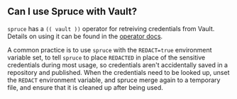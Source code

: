## Can I use Spruce with Vault?

`spruce` has a `(( vault ))` operator for retreiving credentials from Vault.
Details on using it can be found in the [operator docs][operator-docs].

A common practice is to use `spruce` with the `REDACT=true` environment variable
set, to tell `spruce` to place `REDACTED` in place of the sensitive credentials
during most usage, so credentials aren't accidentally saved in a repository and
published. When the credentials need to be looked up, unset the `REDACT` environment
variable, and spruce merge again to a temporary file, and ensure that it is cleaned
up after being used.

[operator-docs]:        https://github.com/geofffranks/spruce/blob/master/doc/operators.md#-vault-
